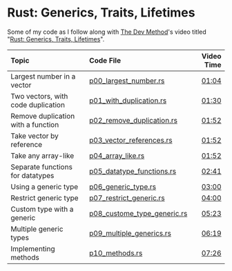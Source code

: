 # Rust: Generics, Traits, Lifetimes

Some of my code as I follow along with [The Dev
Method](https://www.youtube.com/@TheDevMethod)'s video titled "[Rust: Generics,
Traits, Lifetimes](https://www.youtube.com/watch?v=JLfEiJhpTbE)".

| Topic                              | Code File                                                        |                                  Video Time |
|:-----------------------------------|:-----------------------------------------------------------------|--------------------------------------------:|
| Largest number in a vector         | [p00_largest_number.rs](./src/p00_largest_number.rs)             | [01:04](https://youtu.be/JLfEiJhpTbE?t=64)  |
| Two vectors, with code duplication | [p01_with_duplication.rs](./src/p01_with_duplication.rs)         | [01:30](https://youtu.be/JLfEiJhpTbE?t=90)  |
| Remove duplication with a function | [p02_remove_duplication.rs](./src/p02_remove_duplication.rs)     | [01:52](https://youtu.be/JLfEiJhpTbE?t=112) |
| Take vector by reference           | [p03_vector_references.rs](./src/p03_vector_references.rs)       | [01:52](https://youtu.be/JLfEiJhpTbE?t=112) |
| Take any array-like                | [p04_array_like.rs](./src/p04_array_like.rs)                     | [01:52](https://youtu.be/JLfEiJhpTbE?t=112) |
| Separate functions for datatypes   | [p05_datatype_functions.rs](./src/p05_datatype_functions.rs)     | [02:41](https://youtu.be/JLfEiJhpTbE?t=161) |
| Using a generic type               | [p06_generic_type.rs](./src/p06_generic_type.rs)                 | [03:00](https://youtu.be/JLfEiJhpTbE?t=180) |
| Restrict generic type              | [p07_restrict_generic.rs](./src/p07_restrict_generic.rs)         | [04:00](https://youtu.be/JLfEiJhpTbE?t=240) |
| Custom type with a generic         | [p08_custome_type_generic.rs](./src/p08_custome_type_generic.rs) | [05:23](https://youtu.be/JLfEiJhpTbE?t=323) |
| Multiple generic types             | [p09_multiple_generics.rs](./src/p09_multiple_generics.rs)       | [06:19](https://youtu.be/JLfEiJhpTbE?t=379) |
| Implementing methods               | [p10_methods.rs](./src/p10_methods.rs)                           | [07:26](https://youtu.be/JLfEiJhpTbE?t=446) |

